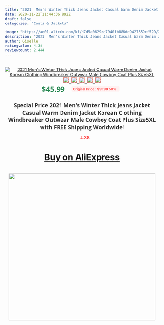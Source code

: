 ```yaml
---
title: "2021  Men's Winter Thick Jeans Jacket Casual Warm Denim Jacket Korean Clothing Windbreaker Outwear Male Cowboy Coat Plus Size5XL"
date: 2020-11-22T11:44:36.892Z
draft: false
categories: "Coats & Jackets"

image: "https://ae01.alicdn.com/kf/H7d5a0629ec7940fb886dd9427559cf52D/2021-Men-s-Winter-Thick-Jeans-Jacket-Casual-Warm-Denim-Jacket-Korean-Clothing-Windbreaker-Outwear-Male.jpg"
description: "2021  Men's Winter Thick Jeans Jacket Casual Warm Denim Jacket Korean Clothing Windbreaker Outwear Male Cowboy Coat Plus Size5XL"
author: Giselle
ratingvalue: 4.38
reviewcount: 2.444
---
```

<br>
<div style="text-align: center;">
<a href="https://s.click.aliexpress.com/e/_9xIEfx" target="_blank" rel="nofollow noopener noreferrer"><img alt="2021  Men's Winter Thick Jeans Jacket Casual Warm Denim Jacket Korean Clothing Windbreaker Outwear Male Cowboy Coat Plus Size5XL" class="magnifier-image" src="https://ae01.alicdn.com/kf/H7d5a0629ec7940fb886dd9427559cf52D/2021-Men-s-Winter-Thick-Jeans-Jacket-Casual-Warm-Denim-Jacket-Korean-Clothing-Windbreaker-Outwear-Male.jpg_640x640.jpg">
<br>
<img style="border:1px solid salmon" src="https://ae01.alicdn.com/kf/H7d5a0629ec7940fb886dd9427559cf52D/2021-Men-s-Winter-Thick-Jeans-Jacket-Casual-Warm-Denim-Jacket-Korean-Clothing-Windbreaker-Outwear-Male.jpg_120x120.jpg">&nbsp;&nbsp;<img style="border:1px solid salmon" src="https://ae01.alicdn.com/kf/Ha520a01d1d50423a88140ecd83fd391e3/2021-Men-s-Winter-Thick-Jeans-Jacket-Casual-Warm-Denim-Jacket-Korean-Clothing-Windbreaker-Outwear-Male.jpg_120x120.jpg">&nbsp;&nbsp;<img style="border:1px solid salmon" src="https://ae01.alicdn.com/kf/H6ef39336c1564af99db464263cfe5b08B/2021-Men-s-Winter-Thick-Jeans-Jacket-Casual-Warm-Denim-Jacket-Korean-Clothing-Windbreaker-Outwear-Male.jpg_120x120.jpg">&nbsp;&nbsp;<img style="border:1px solid salmon" src="https://ae01.alicdn.com/kf/H872fcca1a7d247328b9490a39bcebcb9M/2021-Men-s-Winter-Thick-Jeans-Jacket-Casual-Warm-Denim-Jacket-Korean-Clothing-Windbreaker-Outwear-Male.jpg_120x120.jpg">&nbsp;&nbsp;<img style="border:1px solid salmon" src="https://ae01.alicdn.com/kf/H2d64b980bbea4086838b0a5ffa6c2179i/2021-Men-s-Winter-Thick-Jeans-Jacket-Casual-Warm-Denim-Jacket-Korean-Clothing-Windbreaker-Outwear-Male.jpg_120x120.jpg"></a></div><br0>
<div style="text-align: center;"><span style="background-color: white; border: 0px; box-sizing: border-box; color: seagreen; display: inline-block; font-family: &quot;open sans&quot; , &quot;arial&quot; , &quot;helvetica&quot; , sans-serif , &quot;heiti&quot;; font-size: 24px; font-stretch: inherit; font-weight: 700; line-height: inherit; margin: 0px 10px 0px 0px; padding: 0px; vertical-align: middle;">$45.99 </span>
<span style="background: rgb(255 , 241 , 241); border-radius: 3px; border: 0px; box-sizing: border-box; color: #ff4747; display: inline-block; font-family: inherit; font-size: 12px; font-stretch: inherit; font-style: inherit; font-variant: inherit; font-weight: 600; line-height: inherit; margin: 0px; padding: 2px 5px; transform: scale(0.9); vertical-align: middle;">Original Price : <b style="text-decoration: line-through;">$91.98 </b> 50%&nbsp;&nbsp;</span></div>
<h1 style="color: #333333; display: inline-block; font-family: &quot;open sans&quot; , &quot;arial&quot; , &quot;helvetica&quot; , sans-serif , &quot;heiti&quot;; font-size: 18px; font-stretch: inherit; font-weight: 700; text-align: center;">Special Price 2021  Men's Winter Thick Jeans Jacket Casual Warm Denim Jacket Korean Clothing Windbreaker Outwear Male Cowboy Coat Plus Size5XL with FREE Shipping Worldwide!</h1>
<div style="color: #ff4747; text-align: center;">
<img src="https://4.bp.blogspot.com/-M0ZcTcb-5uY/XleCXlxnR4I/AAAAAAAAAEc/OrjgMkXV1oMQFaCRZj5HQwOCBcu3w1FegCPcBGAYYCw/s1600/star.png" style="height: 15px;">&nbsp;<b>4.38</b></div>
<div class="button_cont" align="center"><a class="buynow_a" href="https://s.click.aliexpress.com/e/_9xIEfx" target="_blank" rel="nofollow noopener noreferrer"><H1>Buy on AliExpress</H1></a></div><br>
<div class="separator" style="clear: both; text-align: center;">
<img src="https://lh3.googleusercontent.com/-pTy5HemUv9M/XlePHvY0dAI/AAAAAAAAAE4/0nX5iRUoIWY8eMW9Dpxeirr157OZliDIgCLcBGAsYHQ/s1600/badge.gif" width="480">
</div>
